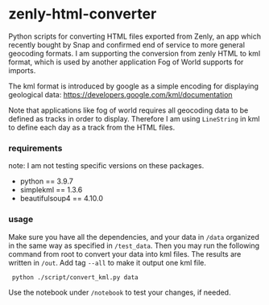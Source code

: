 # zenly-html-converter

Python scripts for converting HTML files exported from Zenly, an app which recently bought by Snap and confirmed end of service to more general geocoding formats. I am supporting the conversion from zenly HTML to kml format, which is used by another application Fog of World supports for imports.

The kml format is introduced by google as a simple encoding for displaying geological data: https://developers.google.com/kml/documentation

Note that applications like fog of world requires all geocoding data to be defined as tracks in order to display. Therefore I am using `LineString` in kml to define each day as a track from the HTML files.

### requirements
note: I am not testing specific versions on these packages.

- python == 3.9.7
- simplekml == 1.3.6
- beautifulsoup4 == 4.10.0

### usage

Make sure you have all the dependencies, and your data in `/data` organized in the same way as specified in `/test_data`. Then you may run the following command from root to convert your data into kml files. The results are written in `/out`. Add tag `--all` to make it output one kml file.

<code> python ./script/convert_kml.py data </code>

Use the notebook under `/notebook` to test your changes, if needed.